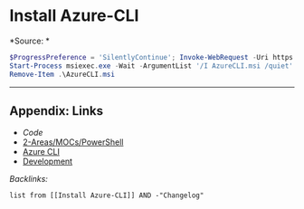 # Install Azure-CLI

\*Source: *

````powershell
$ProgressPreference = 'SilentlyContinue'; Invoke-WebRequest -Uri https://aka.ms/installazurecliwindows -OutFile .\AzureCLI.msi
Start-Process msiexec.exe -Wait -ArgumentList '/I AzureCLI.msi /quiet'
Remove-Item .\AzureCLI.msi
````

---

## Appendix: Links

* *Code*
* [2-Areas/MOCs/PowerShell](../../MOCs/PowerShell.md)
* [Azure CLI](../../../3-Resources/Tools/Developer%20Tools/Cloud%20Services/Azure/Azure%20CLI.md)
* [Development](../../MOCs/Development.md)

*Backlinks:*

````dataview
list from [[Install Azure-CLI]] AND -"Changelog"
````
